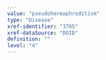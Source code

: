 ```yaml
---
value: "pseudohermaphroditism"
type: "Disease"
xref-identifier: "3765"
xref-dataSource: "DOID"
definition: ""
level: "4"
---
```

